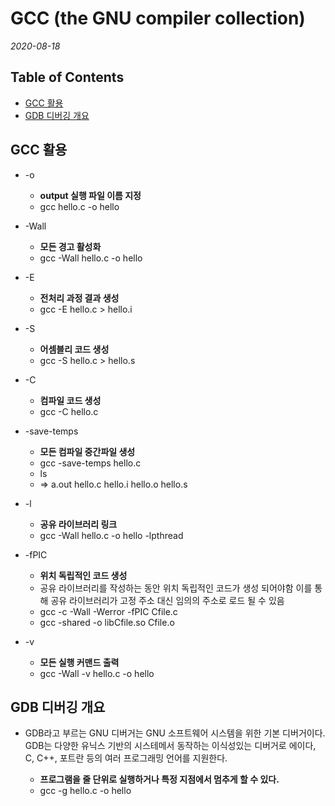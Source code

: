# GCC (the GNU compiler collection)

*2020-08-18*

## Table of Contents

  - [GCC 활용](#gcc-활용)
  - [GDB 디버깅 개요](#gdb-디버깅-개요)
  

## GCC 활용

  - -o

    * __output 실행 파일 이름 지정__ 
    * gcc hello.c -o hello

  - -Wall

    * __모든 경고 활성화__
    * gcc -Wall hello.c -o hello

  - -E

    * __전처리 과정 결과 생성__
    * gcc -E hello.c > hello.i

  - -S

    * __어셈블리 코드 생성__
    * gcc -S hello.c > hello.s

  - -C

    * __컴파일 코드 생성__
    * gcc -C hello.c

  - -save-temps

    * __모든 컴파일 중간파일 생성__
    * gcc -save-temps hello.c
    * ls
    * => a.out hello.c hello.i hello.o hello.s

  - -l

    * __공유 라이브러리 링크__
    * gcc -Wall hello.c -o hello -lpthread

  - -fPIC

    * __위치 독립적인 코드 생성__
    * 공유 라이브러리를 작성하는 동안 위치 독립적인 코드가 생성 되어야함 이를 통해 공유 라이브러리가 고정 주소 대신 임의의 주소로 로드 될 수 있음
    * gcc -c -Wall -Werror -fPIC Cfile.c
    * gcc -shared -o libCfile.so Cfile.o

  - -v

    * __모든 실행 커맨드 출력__
    * gcc -Wall -v hello.c -o hello

## GDB 디버깅 개요

  - GDB라고 부르는 GNU 디버거는 GNU 소프트웨어 시스템을 위한 기본 디버거이다.
  GDB는 다양한 유닉스 기반의 시스테메서 동작하는 이식성있는 디버거로 에이다, C, C++, 포트란 등의 여러 프로그래밍 언어를 지원한다. 

    * __프로그램을 줄 단위로 실행하거나 특정 지점에서 멈추게 할 수 있다.__
    * gcc -g hello.c -o hello
    
